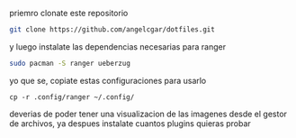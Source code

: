 priemro clonate este repositorio

```bash
git clone https://github.com/angelcgar/dotfiles.git
```

y luego instalate las dependencias necesarias para ranger

```bash
sudo pacman -S ranger ueberzug
```

yo que se, copiate estas configuraciones para usarlo

```
cp -r .config/ranger ~/.config/
```

deverias de poder tener una visualizacion de las imagenes 
desde el gestor de archivos, ya despues instalate cuantos
plugins quieras probar
